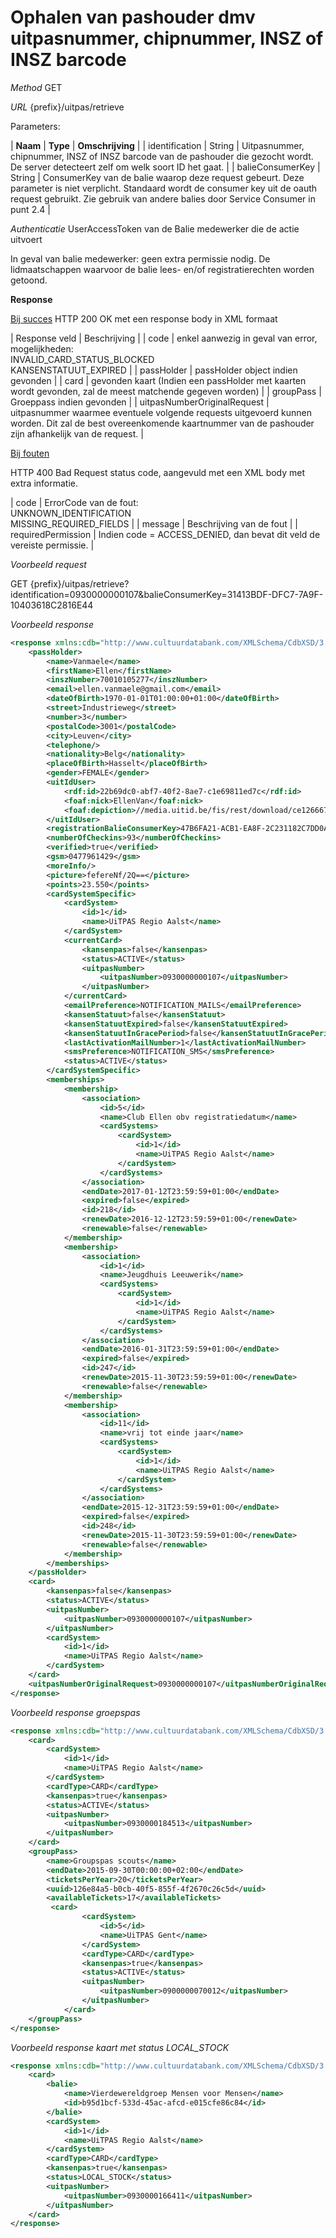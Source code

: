 ---
---

# Ophalen van pashouder dmv uitpasnummer, chipnummer, INSZ of INSZ barcode

_Method_
GET

_URL_
{prefix}/uitpas/retrieve

Parameters:

| **Naam** | **Type** | **Omschrijving** |
| identification | String | Uitpasnummer, chipnummer, INSZ of INSZ barcode van de pashouder die gezocht wordt. De server detecteert zelf om welk soort ID het gaat. |
| balieConsumerKey | String | ConsumerKey van de balie waarop deze request gebeurt. Deze parameter is niet verplicht. Standaard wordt de consumer key uit de oauth request gebruikt. Zie gebruik van andere balies door Service Consumer in punt 2.4 |

_Authenticatie_
UserAccessToken van de Balie medewerker die de actie uitvoert

In geval van balie medewerker: geen extra permissie nodig.
De lidmaatschappen waarvoor de balie lees- en/of registratierechten worden getoond.

**Response**

<u>Bij succes</u>
HTTP 200 OK met een response body in XML formaat

| Response veld | Beschrijving |
| code | enkel aanwezig in geval van error, mogelijkheden:<br>INVALID_CARD_STATUS_BLOCKED<br>KANSENSTATUUT_EXPIRED |
| passHolder | passHolder object indien gevonden |
| card | gevonden kaart (Indien een passHolder met kaarten wordt gevonden, zal de meest matchende gegeven worden) |
| groupPass | Groeppass indien gevonden |
| uitpasNumberOriginalRequest | uitpasnummer waarmee eventuele volgende requests uitgevoerd kunnen worden. Dit zal de best overeenkomende kaartnummer van de pashouder zijn afhankelijk van de request. |

<u>Bij fouten</u>

HTTP 400 Bad Request status code, aangevuld met een XML body met extra informatie.

| code | ErrorCode van de fout:<br>UNKNOWN_IDENTIFICATION<br>MISSING_REQUIRED_FIELDS |
| message | Beschrijving van de fout |
| requiredPermission | Indien code = ACCESS_DENIED, dan bevat dit veld de vereiste permissie. |

_Voorbeeld request_

GET {prefix}/uitpas/retrieve?identification=0930000000107&balieConsumerKey=31413BDF-DFC7-7A9F-10403618C2816E44

_Voorbeeld response_


~~~xml
<response xmlns:cdb="http://www.cultuurdatabank.com/XMLSchema/CdbXSD/3.1/FINAL" xmlns:foaf="http://xmlns.com/foaf/0.1/" xmlns:geo="http://www.w3.org/2003/01/geo/wgs84_pos#" xmlns:rdf="http://www.w3.org/1999/02/22-rdf-syntax-ns">
    <passHolder>
        <name>Vanmaele</name>
        <firstName>Ellen</firstName>
        <inszNumber>70010105277</inszNumber>
        <email>ellen.vanmaele@gmail.com</email>
        <dateOfBirth>1970-01-01T01:00:00+01:00</dateOfBirth>
        <street>Industrieweg</street>
        <number>3</number>
        <postalCode>3001</postalCode>
        <city>Leuven</city>
        <telephone/>
        <nationality>Belg</nationality>
        <placeOfBirth>Hasselt</placeOfBirth>
        <gender>FEMALE</gender>
        <uitIdUser>
            <rdf:id>22b69dc0-abf7-40f2-8ae7-c1e69811ed7c</rdf:id>
            <foaf:nick>EllenVan</foaf:nick>
            <foaf:depiction>//media.uitid.be/fis/rest/download/ce126667652776f0e9e55160f12f5478/uiv/picture-15835.jpg</foaf:depiction>
        </uitIdUser>
        <registrationBalieConsumerKey>47B6FA21-ACB1-EA8F-2C231182C7DD0A19</registrationBalieConsumerKey>
        <numberOfCheckins>93</numberOfCheckins>
        <verified>true</verified>
        <gsm>0477961429</gsm>
        <moreInfo/>
        <picture>fefereNf/2Q==</picture>
        <points>23.550</points>
        <cardSystemSpecific>
            <cardSystem>
                <id>1</id>
                <name>UiTPAS Regio Aalst</name>
            </cardSystem>
            <currentCard>
                <kansenpas>false</kansenpas>
                <status>ACTIVE</status>
                <uitpasNumber>
                    <uitpasNumber>0930000000107</uitpasNumber>
                </uitpasNumber>
            </currentCard>
            <emailPreference>NOTIFICATION_MAILS</emailPreference>
            <kansenStatuut>false</kansenStatuut>
            <kansenStatuutExpired>false</kansenStatuutExpired>
            <kansenStatuutInGracePeriod>false</kansenStatuutInGracePeriod>
            <lastActivationMailNumber>1</lastActivationMailNumber>
            <smsPreference>NOTIFICATION_SMS</smsPreference>
            <status>ACTIVE</status>
        </cardSystemSpecific>
        <memberships>
            <membership>
                <association>
                    <id>5</id>
                    <name>Club Ellen obv registratiedatum</name>
                    <cardSystems>
                        <cardSystem>
                            <id>1</id>
                            <name>UiTPAS Regio Aalst</name>
                        </cardSystem>
                    </cardSystems>
                </association>
                <endDate>2017-01-12T23:59:59+01:00</endDate>
                <expired>false</expired>
                <id>218</id>
                <renewDate>2016-12-12T23:59:59+01:00</renewDate>
                <renewable>false</renewable>
            </membership>
            <membership>
                <association>
                    <id>1</id>
                    <name>Jeugdhuis Leeuwerik</name>
                    <cardSystems>
                        <cardSystem>
                            <id>1</id>
                            <name>UiTPAS Regio Aalst</name>
                        </cardSystem>
                    </cardSystems>
                </association>
                <endDate>2016-01-31T23:59:59+01:00</endDate>
                <expired>false</expired>
                <id>247</id>
                <renewDate>2015-11-30T23:59:59+01:00</renewDate>
                <renewable>false</renewable>
            </membership>
            <membership>
                <association>
                    <id>11</id>
                    <name>vrij tot einde jaar</name>
                    <cardSystems>
                        <cardSystem>
                            <id>1</id>
                            <name>UiTPAS Regio Aalst</name>
                        </cardSystem>
                    </cardSystems>
                </association>
                <endDate>2015-12-31T23:59:59+01:00</endDate>
                <expired>false</expired>
                <id>248</id>
                <renewDate>2015-11-30T23:59:59+01:00</renewDate>
                <renewable>false</renewable>
            </membership>
        </memberships>
    </passHolder>
    <card>
        <kansenpas>false</kansenpas>
        <status>ACTIVE</status>
        <uitpasNumber>
            <uitpasNumber>0930000000107</uitpasNumber>
        </uitpasNumber>
        <cardSystem>
            <id>1</id>
            <name>UiTPAS Regio Aalst</name>
        </cardSystem>
    </card>
    <uitpasNumberOriginalRequest>0930000000107</uitpasNumberOriginalRequest>
</response>
~~~


_Voorbeeld response groepspas_


~~~xml
<response xmlns:cdb="http://www.cultuurdatabank.com/XMLSchema/CdbXSD/3.1/FINAL" xmlns:foaf="http://xmlns.com/foaf/0.1/" xmlns:geo="http://www.w3.org/2003/01/geo/wgs84_pos#" xmlns:rdf="http://www.w3.org/1999/02/22-rdf-syntax-ns">
    <card>
        <cardSystem>
            <id>1</id>
            <name>UiTPAS Regio Aalst</name>
        </cardSystem>
        <cardType>CARD</cardType>
        <kansenpas>true</kansenpas>
        <status>ACTIVE</status>
        <uitpasNumber>
            <uitpasNumber>0930000184513</uitpasNumber>
        </uitpasNumber>
    </card>
    <groupPass>
        <name>Groupspas scouts</name>
        <endDate>2015-09-30T00:00:00+02:00</endDate>
        <ticketsPerYear>20</ticketsPerYear>
        <uuid>126e84a5-b0cb-40f5-855f-4f2670c26c5d</uuid>
        <availableTickets>17</availableTickets>
         <card>
                <cardSystem>
                    <id>5</id>
                    <name>UiTPAS Gent</name>
                </cardSystem>
                <cardType>CARD</cardType>
                <kansenpas>true</kansenpas>
                <status>ACTIVE</status>
                <uitpasNumber>
                    <uitpasNumber>0900000070012</uitpasNumber>
                </uitpasNumber>
            </card>
    </groupPass>
</response>
~~~


_Voorbeeld response kaart met status LOCAL_STOCK_


~~~xml
<response xmlns:cdb="http://www.cultuurdatabank.com/XMLSchema/CdbXSD/3.1/FINAL" xmlns:foaf="http://xmlns.com/foaf/0.1/" xmlns:geo="http://www.w3.org/2003/01/geo/wgs84_pos#" xmlns:rdf="http://www.w3.org/1999/02/22-rdf-syntax-ns">
    <card>
        <balie>
            <name>Vierdewereldgroep Mensen voor Mensen</name>
            <id>b95d1bcf-533d-45ac-afcd-e015cfe86c84</id>
        </balie>
        <cardSystem>
            <id>1</id>
            <name>UiTPAS Regio Aalst</name>
        </cardSystem>
        <cardType>CARD</cardType>
        <kansenpas>true</kansenpas>
        <status>LOCAL_STOCK</status>
        <uitpasNumber>
            <uitpasNumber>0930000166411</uitpasNumber>
        </uitpasNumber>
    </card>
</response>
~~~
